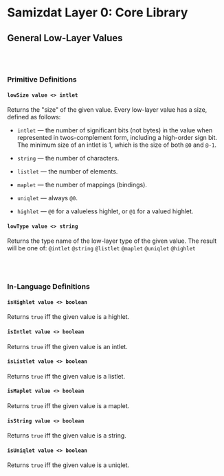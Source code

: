 Samizdat Layer 0: Core Library
==============================

General Low-Layer Values
------------------------

<br><br>
### Primitive Definitions

#### `lowSize value <> intlet`

Returns the "size" of the given value. Every low-layer value has
a size, defined as follows:

* `intlet` &mdash; the number of significant bits (not bytes) in
  the value when represented in twos-complement form, including a
  high-order sign bit. The minimum size of an intlet is 1, which
  is the size of both `@0` and `@-1`.

* `string` &mdash; the number of characters.

* `listlet` &mdash; the number of elements.

* `maplet` &mdash; the number of mappings (bindings).

* `uniqlet` &mdash; always `@0`.

* `highlet` &mdash; `@0` for a valueless highlet, or `@1` for a
  valued highlet.

#### `lowType value <> string`

Returns the type name of the low-layer type of the given value. The
result will be one of: `@intlet` `@string` `@listlet` `@maplet`
`@uniqlet` `@highlet`


<br><br>
### In-Language Definitions

#### `isHighlet value <> boolean`

Returns `true` iff the given value is a highlet.

#### `isIntlet value <> boolean`

Returns `true` iff the given value is an intlet.

#### `isListlet value <> boolean`

Returns `true` iff the given value is a listlet.

#### `isMaplet value <> boolean`

Returns `true` iff the given value is a maplet.

#### `isString value <> boolean`

Returns `true` iff the given value is a string.

#### `isUniqlet value <> boolean`

Returns `true` iff the given value is a uniqlet.
